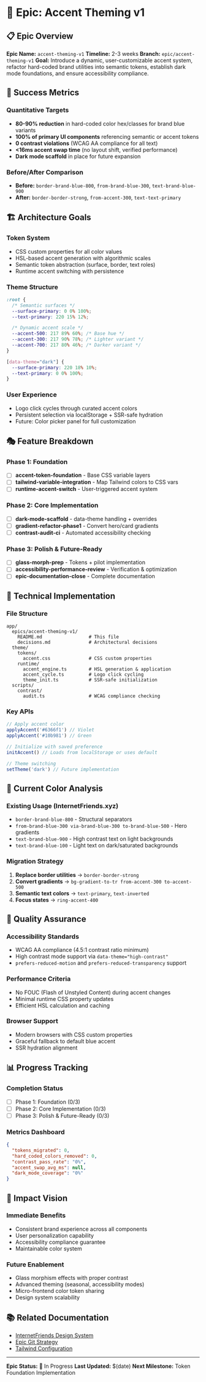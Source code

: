 # 🎨 Epic: Accent Theming v1

## 📋 Epic Overview

**Epic Name:** `accent-theming-v1`
**Timeline:** 2-3 weeks
**Branch:** `epic/accent-theming-v1`
**Goal:** Introduce a dynamic, user-customizable accent system, refactor hard-coded brand utilities into semantic tokens, establish dark mode foundations, and ensure accessibility compliance.

## 🎯 Success Metrics

### Quantitative Targets
- **80-90% reduction** in hard-coded color hex/classes for brand blue variants
- **100% of primary UI components** referencing semantic or accent tokens
- **0 contrast violations** (WCAG AA compliance for all text)
- **<16ms accent swap time** (no layout shift, verified performance)
- **Dark mode scaffold** in place for future expansion

### Before/After Comparison
- **Before:** `border-brand-blue-800`, `from-brand-blue-300`, `text-brand-blue-900`
- **After:** `border-border-strong`, `from-accent-300`, `text-text-primary`

## 🏗️ Architecture Goals

### Token System
- CSS custom properties for all color values
- HSL-based accent generation with algorithmic scales
- Semantic token abstraction (surface, border, text roles)
- Runtime accent switching with persistence

### Theme Structure
```css
:root {
  /* Semantic surfaces */
  --surface-primary: 0 0% 100%;
  --text-primary: 220 15% 12%;

  /* Dynamic accent scale */
  --accent-500: 217 89% 60%; /* Base hue */
  --accent-300: 217 90% 78%; /* Lighter variant */
  --accent-700: 217 80% 46%; /* Darker variant */
}

[data-theme="dark"] {
  --surface-primary: 220 18% 10%;
  --text-primary: 0 0% 100%;
}
```

### User Experience
- Logo click cycles through curated accent colors
- Persistent selection via localStorage + SSR-safe hydration
- Future: Color picker panel for full customization

## 🎭 Feature Breakdown

### Phase 1: Foundation
- [ ] **accent-token-foundation** - Base CSS variable layers
- [ ] **tailwind-variable-integration** - Map Tailwind colors to CSS vars
- [ ] **runtime-accent-switch** - User-triggered accent system

### Phase 2: Core Implementation
- [ ] **dark-mode-scaffold** - data-theme handling + overrides
- [ ] **gradient-refactor-phase1** - Convert hero/card gradients
- [ ] **contrast-audit-ci** - Automated accessibility checking

### Phase 3: Polish & Future-Ready
- [ ] **glass-morph-prep** - Tokens + pilot implementation
- [ ] **accessibility-performance-review** - Verification & optimization
- [ ] **epic-documentation-close** - Complete documentation

## 🔧 Technical Implementation

### File Structure
```
app/
  epics/accent-theming-v1/
    README.md                 # This file
    decisions.md              # Architectural decisions
  theme/
    tokens/
      accent.css              # CSS custom properties
    runtime/
      accent_engine.ts        # HSL generation & application
      accent_cycle.ts         # Logo click cycling
      theme_init.ts           # SSR-safe initialization
  scripts/
    contrast/
      audit.ts                # WCAG compliance checking
```

### Key APIs
```typescript
// Apply accent color
applyAccent('#6366f1') // Violet
applyAccent('#10b981') // Green

// Initialize with saved preference
initAccent() // Loads from localStorage or uses default

// Theme switching
setTheme('dark') // Future implementation
```

## 🎨 Current Color Analysis

### Existing Usage (InternetFriends.xyz)
- `border-brand-blue-800` - Structural separators
- `from-brand-blue-300 via-brand-blue-300 to-brand-blue-500` - Hero gradients
- `text-brand-blue-900` - High contrast text on light backgrounds
- `text-brand-blue-100` - Light text on dark/saturated backgrounds

### Migration Strategy
1. **Replace border utilities** → `border-border-strong`
2. **Convert gradients** → `bg-gradient-to-tr from-accent-300 to-accent-500`
3. **Semantic text colors** → `text-primary`, `text-inverted`
4. **Focus states** → `ring-accent-400`

## 🔬 Quality Assurance

### Accessibility Standards
- WCAG AA compliance (4.5:1 contrast ratio minimum)
- High contrast mode support via `data-theme="high-contrast"`
- `prefers-reduced-motion` and `prefers-reduced-transparency` support

### Performance Criteria
- No FOUC (Flash of Unstyled Content) during accent changes
- Minimal runtime CSS property updates
- Efficient HSL calculation and caching

### Browser Support
- Modern browsers with CSS custom properties
- Graceful fallback to default blue accent
- SSR hydration alignment

## 📊 Progress Tracking

### Completion Status
- [ ] Phase 1: Foundation (0/3)
- [ ] Phase 2: Core Implementation (0/3)
- [ ] Phase 3: Polish & Future-Ready (0/3)

### Metrics Dashboard
```json
{
  "tokens_migrated": 0,
  "hard_coded_colors_removed": 0,
  "contrast_pass_rate": "0%",
  "accent_swap_avg_ms": null,
  "dark_mode_coverage": "0%"
}
```

## 🚀 Impact Vision

### Immediate Benefits
- Consistent brand experience across all components
- User personalization capability
- Accessibility compliance guarantee
- Maintainable color system

### Future Enablement
- Glass morphism effects with proper contrast
- Advanced theming (seasonal, accessibility modes)
- Micro-frontend color token sharing
- Design system scalability

## 📚 Related Documentation

- [InternetFriends Design System](.github/copilot-instructions.md)
- [Epic Git Strategy](../../GIT_EPIC_STRATEGY.md)
- [Tailwind Configuration](./tailwind.config.ts)

---

**Epic Status:** 🚧 In Progress
**Last Updated:** $(date)
**Next Milestone:** Token Foundation Implementation
